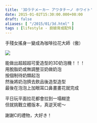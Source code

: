 ```yaml
---
title: '3Dラテメーカー アワタチーノ ホワイト'
date: 2015-01-02T15:30:00.000+08:00
draft: false
aliases: [ "/2015/01/3d.html" ]
tags : [lifestyle - 廚娘育成配件]
---
```


手殘女搖身一變成為咖啡拉花大師（傲）  

![](/images/lattemaker.jpg)

能做出超超超可愛造型的3D奶泡機！！！  
用脫脂奶或無調整豆奶做奶泡  
按個制待奶類起泡  
然後將奶泡擠去飲品後造型造型  
最後在泡泡上加眼耳口鼻畫畫花就完成  
  
平日玩平面拉花都會拉到一塌糊塗  
但就挑戰立體版本，真逆天呢～  
  
謝謝C的禮物，大好き！
